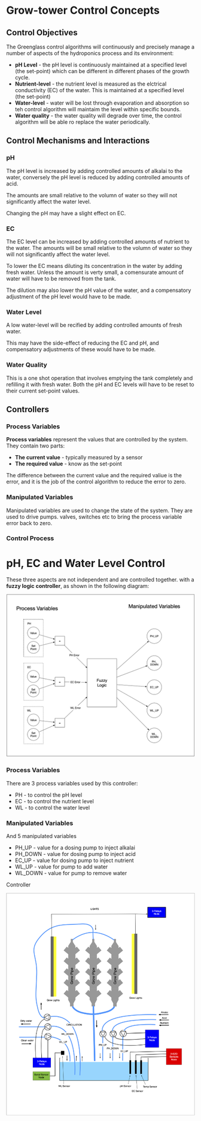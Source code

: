 # Grow-tower Control Concepts

## Control Objectives

The Greenglass control algorithms will continuously and precisely manage a number of aspects of the hydroponics process and its environment:

- **pH Level** - the pH level is continuously maintained at a specified level (the set-point) which can be different in different phases of the growth cycle.
- **Nutrient-level** - the nutrient level is measured as the elctrical conductivity (EC) of the water. This is maintained at a specified level (the set-point)
- **Water-level** - water will be lost through evaporation and absorption so teh control algorithm will maintaim the level within specific bounds.
- **Water quality**  - the water quality will degrade over time, the control algorithm will be able ro replace the water periodically.

## Control Mechanisms and Interactions

### pH 

The pH level is increased by adding controlled amounts of alkalai to the water, conversely the pH level is reduced by adding controlled amounts of acid. 

The amounts are small relative to the volumn of water so they will not significantly affect the water level. 

Changing the pH may have a slight effect on EC.

### EC

The EC level can be increased by adding controlled amounts of nutrient to the water. The amounts will be small relative to the volumn of water so they will not significantly affect the water level.

To lower the EC means diluting its concentration in the water by adding fresh water.  Unless the amount is verty small, a comensurate amount of water will have to be removed from the tank.

The dilution may also lower  the pH value of the water, and a compensatory adjustment of the pH level would have to be made.

###  Water Level

A low water-level will be recified  by adding controlled amounts of fresh water. 

This may have the side-effect of reducing the EC and pH, and compensatory adjustments of these would have to be made.

### Water Quality

This is a one shot operation that involves emptying the tank completely and refilling it with fresh water. Both the pH and EC levels will have to be reset to their current set-point values.

## Controllers



### Process Variables 

**Process variables** represent the values that are controlled by the system. They contain two parts:

- **The current value** - typically measured by a sensor
- **The required value** - know as the set-point

The difference between the current value and the required valiue is the error, and it is the job of the control algorithm to reduce the error to zero.

### Manipulated Variables

Manipulated variables are used to change the state of the system. They are  used to drive pumps. valves, switches etc to bring the process variable error back to zero.

### Control Process



# pH, EC and Water Level Control

These three aspects are not independent and are controlled together. with a **fuzzy logic controller**, as shown in the following diagram:



![control-process](images/control-process.png)

### Process Variables

There are 3 process variables  used by this controller:

- PH - to control the pH level
- EC - to control the nutrient level
- WL - to control the water level

### Manipulated Variables

And 5 manipulated variables

- PH_UP -  value for a dosing pump to inject alkalai
- PH_DOWN -  value for dosing pump to inject acid
- EC_UP - value for dosing pump to inject nutrient
- WL_UP - value for  pump to add water
- WL_DOWN - value for pump to remove water

Controller



![grow-towers](images/grow-towers.png)



